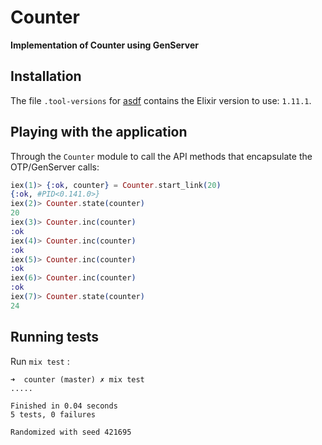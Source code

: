# Counter

**Implementation of Counter using GenServer**

## Installation

The file `.tool-versions` for [asdf](https://github.com/asdf-vm/asdf) contains the Elixir version to use: `1.11.1`.

## Playing with the application

Through the `Counter` module to call the API methods that encapsulate the
OTP/GenServer calls:

```elixir
iex(1)> {:ok, counter} = Counter.start_link(20)
{:ok, #PID<0.141.0>}
iex(2)> Counter.state(counter)
20
iex(3)> Counter.inc(counter)
:ok
iex(4)> Counter.inc(counter)
:ok
iex(5)> Counter.inc(counter)
:ok
iex(6)> Counter.inc(counter)
:ok
iex(7)> Counter.state(counter)
24
```

## Running tests

Run `mix test` :

```
➜  counter (master) ✗ mix test
.....

Finished in 0.04 seconds
5 tests, 0 failures

Randomized with seed 421695
```

